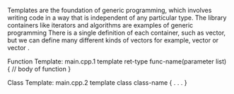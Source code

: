 Templates are the foundation of generic programming, which involves writing code in a way that is independent of any particular type.
The library containers like iterators and algorithms are examples of generic programming
There is a single definition of each container, such as vector, but we can define many different kinds of vectors for example, vector <int> or vector <string>.

Function Template:
main.cpp.1
  template <class type> ret-type func-name(parameter list)   {
     // body of function
  }

Class Template:
main.cpp.2
  template <class type> class class-name {
     .
     .
     .
  }
